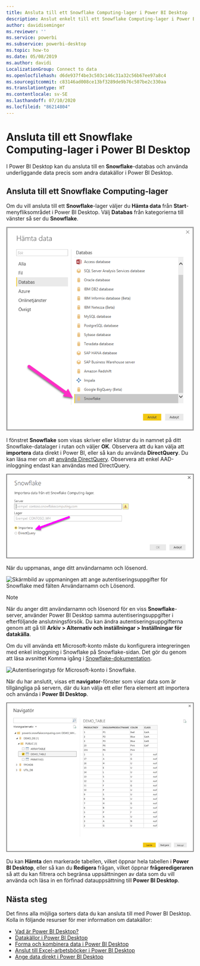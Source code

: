 ```yaml
---
title: Ansluta till ett Snowflake Computing-lager i Power BI Desktop
description: Anslut enkelt till ett Snowflake Computing-lager i Power BI Desktop
author: davidiseminger
ms.reviewer: ''
ms.service: powerbi
ms.subservice: powerbi-desktop
ms.topic: how-to
ms.date: 05/08/2019
ms.author: davidi
LocalizationGroup: Connect to data
ms.openlocfilehash: d6de937f4be3c503c146c31a32c56b67ee97a8c4
ms.sourcegitcommit: c83146ad008ce13bf3289de9b76c507be2c330aa
ms.translationtype: HT
ms.contentlocale: sv-SE
ms.lasthandoff: 07/10/2020
ms.locfileid: "86214804"
---
```

# <a name="connect-to-a-snowflake-computing-warehouse-in-power-bi-desktop"></a>Ansluta till ett Snowflake Computing-lager i Power BI Desktop
I Power BI Desktop kan du ansluta till en **Snowflake**-databas och använda underliggande data precis som andra datakällor i Power BI Desktop. 

## <a name="connect-to-a-snowflake-computing-warehouse"></a>Ansluta till ett Snowflake Computing-lager
Om du vill ansluta till ett **Snowflake**-lager väljer du **Hämta data** från **Start**-menyfliksområdet i Power BI Desktop. Välj **Databas** från kategorierna till vänster så ser du **Snowflake**.

![Skärmbild av dialogrutan Hämta data med Snowflake-databas valt.](media/desktop-connect-snowflake/connect-snowflake-2b.png)

I fönstret **Snowflake** som visas skriver eller klistrar du in namnet på ditt Snowflake-datalager i rutan och väljer **OK**. Observera att du kan välja att **importera** data direkt i Power BI, eller så kan du använda **DirectQuery**. Du kan läsa mer om att [använda DirectQuery](desktop-use-directquery.md). Observera att enkel AAD-inloggning endast kan användas med DirectQuery.

![Skärmbild av dialogrutan Snowflake med alternativknappen Importera vald.](media/desktop-connect-snowflake/connect-snowflake-3.png)

När du uppmanas, ange ditt användarnamn och lösenord.

![Skärmbild av uppmaningen att ange autentiseringsuppgifter för Snowflake med fälten Användarnamn och Lösenord.](media/desktop-connect-snowflake/connect-snowflake-4.png)

> [!NOTE]
> När du anger ditt användarnamn och lösenord för en viss **Snowflake**-server, använder Power BI Desktop samma autentiseringsuppgifter i efterföljande anslutningsförsök. Du kan ändra autentiseringsuppgifterna genom att gå till **Arkiv > Alternativ och inställningar > Inställningar för datakälla**.
> 
> 

Om du vill använda ett Microsoft-konto måste du konfigurera integreringen med enkel inloggning i Snowflake på Snowflake-sidan. Det gör du genom att läsa avsnittet Komma igång i [Snowflake-dokumentation](https://docs.snowflake.net/manuals/user-guide/oauth-powerbi.html#power-bi-sso-to-snowflake).

![Autentiseringstyp för Microsoft-konto i Snowflake.](media/desktop-connect-snowflake/connect-snowflake-6.png)


När du har anslutit, visas ett **navigator**-fönster som visar data som är tillgängliga på servern, där du kan välja ett eller flera element att importera och använda i **Power BI Desktop**.

![ODBC-fel 28000 orsakar ett fel vid anslutning.](media/desktop-connect-snowflake/connect-snowflake-5.png)

Du kan **Hämta** den markerade tabellen, vilket öppnar hela tabellen i **Power BI Desktop**, eller så kan du **Redigera** frågan, vilket öppnar **frågeredigeraren** så att du kan filtrera och begränsa uppsättningen av data som du vill använda och läsa in en förfinad datauppsättning till **Power BI Desktop**.

## <a name="next-steps"></a>Nästa steg
Det finns alla möjliga sorters data du kan ansluta till med Power BI Desktop. Kolla in följande resurser för mer information om datakällor:

* [Vad är Power BI Desktop?](../fundamentals/desktop-what-is-desktop.md)
* [Datakällor i Power BI Desktop](desktop-data-sources.md)
* [Forma och kombinera data i Power BI Desktop](desktop-shape-and-combine-data.md)
* [Anslut till Excel-arbetsböcker i Power BI Desktop](desktop-connect-excel.md)   
* [Ange data direkt i Power BI Desktop](desktop-enter-data-directly-into-desktop.md)   
